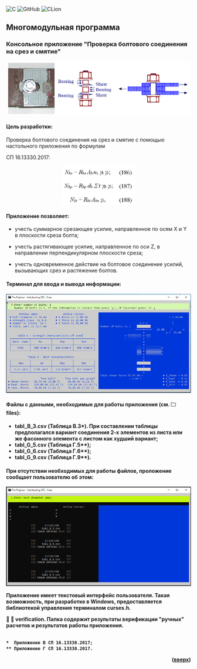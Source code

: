 <a name="readme-top"></a>

![C](https://img.shields.io/badge/c-%2300599C.svg?style=for-the-badge&logo=c&logoColor=white)
![GitHub](https://img.shields.io/badge/github-%23121011.svg?style=for-the-badge&logo=github&logoColor=white)
![CLion](https://img.shields.io/badge/CLion-black?style=for-the-badge&logo=clion&logoColor=white)

## Многомодульная программа
### Консольное приложение "Проверка болтового соединения на срез и смятие"

<p align="center">
<img src="images/bearing.png" alt="drawing" width="500"/>
</p>

#### Цель разработки:

Проверка болтового соединения на срез и смятие с помощью настольного приложения по формулам 

СП 16.13330.2017:

<p align="center">
<img src="images/formulas.png" alt="drawing" width="200"/>
</p>

#### Приложение позволяет:

* учесть суммарное срезающее усилие, направленное по осям X и Y в плоскости среза болта;

* учесть растягивающее усилие, направленное по оси Z, в направлении перпендикулярном плоскости среза;

* учесть одновременное действие на болтовое соединение усилий, вызывающих срез и растяжение болтов.

#### Терминал для ввода и вывода информации:

<p align="center">
<img src="images/terminal.png" alt="drawing" width="600"/>
</p>

#### Файлы с данными, необходимые для работы приложения (см. <strong> &#128448; files):

* tabl_B_3.csv (Таблица В.3*).
При составлении таблицы предполагался вариант соединения 2-х элементов из листа или же фасонного элемента с листом как худший вариант;
* tabl_G_5.csv (Таблица Г.5**);
* tabl_G_6.csv (Таблица Г.6**);
* tabl_G_9.csv (Таблица Г.9**).

#### При отсутствии необходимых для работы файлов, проложение сообщает пользователю об этом:

<p align="center">
<img src="images/no_files.png" alt="drawing" width="600"/>
</p>

Приложение имеет текстовый интерфейс пользователя. Такая возможность, при разработке в Windows, предоставляется библиотекой управления терминалом **curses.h**.

🚩 <strong> &#128194; verification. </strong> Папка содержит результаты верификации "ручных" расчетов и результатов работы приложения.

~~~

*  Приложение В СП 16.13330.2017;
** Приложение Г СП 16.13330.2017.

~~~

<p align="right">(<a href="#readme-top">вверх</a>)</p>
